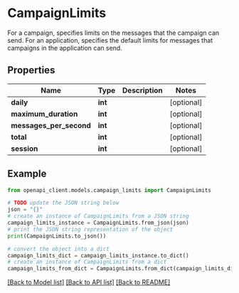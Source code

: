 # CampaignLimits

For a campaign, specifies limits on the messages that the campaign can send. For an application, specifies the default limits for messages that campaigns in the application can send.

## Properties

Name | Type | Description | Notes
------------ | ------------- | ------------- | -------------
**daily** | **int** |  | [optional] 
**maximum_duration** | **int** |  | [optional] 
**messages_per_second** | **int** |  | [optional] 
**total** | **int** |  | [optional] 
**session** | **int** |  | [optional] 

## Example

```python
from openapi_client.models.campaign_limits import CampaignLimits

# TODO update the JSON string below
json = "{}"
# create an instance of CampaignLimits from a JSON string
campaign_limits_instance = CampaignLimits.from_json(json)
# print the JSON string representation of the object
print(CampaignLimits.to_json())

# convert the object into a dict
campaign_limits_dict = campaign_limits_instance.to_dict()
# create an instance of CampaignLimits from a dict
campaign_limits_from_dict = CampaignLimits.from_dict(campaign_limits_dict)
```
[[Back to Model list]](../README.md#documentation-for-models) [[Back to API list]](../README.md#documentation-for-api-endpoints) [[Back to README]](../README.md)


